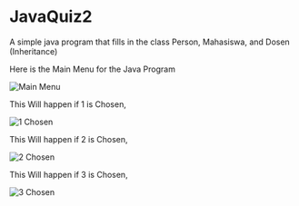 # JavaQuiz2
A simple java program that fills in the class Person, Mahasiswa, and Dosen (Inheritance)

Here is the Main Menu for the Java Program

![Main Menu](https://user-images.githubusercontent.com/127413800/230617661-63468694-2c73-494f-b5a9-df489f361502.png)


This Will happen if 1 is Chosen,

![1 Chosen](https://user-images.githubusercontent.com/127413800/230617647-fed621bf-1cac-420f-a7ed-ab2dd8b91541.png)


This Will happen if 2 is Chosen,

![2 Chosen](https://user-images.githubusercontent.com/127413800/230617654-20c730e6-e5c0-469d-9f57-641b554abcfd.png)


This Will happen if 3 is Chosen,

![3 Chosen](https://user-images.githubusercontent.com/127413800/230617658-d7d6c47a-2023-42ac-ac6a-bc6ccc70ae5d.png)

